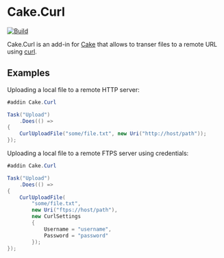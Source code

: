 # Cake.Curl

[![Build](https://ci.appveyor.com/api/projects/status/bswuobfgg35c1pxg?svg=true)](https://ci.appveyor.com/project/ecampidoglio/cake-curl)

Cake.Curl is an add-in for [Cake](http://cakebuild.net/) that allows to transer
files to a remote URL using [curl](https://curl.haxx.se).

## Examples

Uploading a local file to a remote HTTP server:

```csharp
#addin Cake.Curl

Task("Upload")
    .Does(() =>
{
    CurlUploadFile("some/file.txt", new Uri("http://host/path"));
});
```
Uploading a local file to a remote FTPS server using credentials:

```csharp
#addin Cake.Curl

Task("Upload")
    .Does(() =>
{
    CurlUploadFile(
        "some/file.txt",
        new Uri("ftps://host/path"),
        new CurlSettings
        {
            Username = "username",
            Password = "password"
        });
});
```
